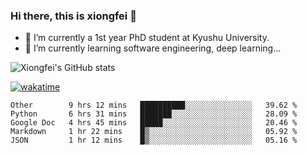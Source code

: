 ### Hi there, this is xiongfei 👋


- 🔭 I’m currently a 1st year PhD student at Kyushu University.
- 🌱 I’m currently learning software engineering, deep learning...

<!--
**Toma62299781/Toma62299781** is a ✨ _special_ ✨ repository because its `README.md` (this file) appears on your GitHub profile.
Here are some ideas to get you started:
-->

![Xiongfei's GitHub stats](https://github-readme-stats.vercel.app/api?username=Toma62299781)


[![wakatime](https://wakatime.com/badge/user/9e8d5516-d162-43e7-9563-87295d455a71.svg)](https://wakatime.com/@9e8d5516-d162-43e7-9563-87295d455a71)

<!--START_SECTION:waka-->
```text
Other        9 hrs 12 mins   ██████████░░░░░░░░░░░░░░░   39.62 % 
Python       6 hrs 31 mins   ███████░░░░░░░░░░░░░░░░░░   28.09 % 
Google Doc   4 hrs 45 mins   █████░░░░░░░░░░░░░░░░░░░░   20.46 % 
Markdown     1 hr 22 mins    █▒░░░░░░░░░░░░░░░░░░░░░░░   05.92 % 
JSON         1 hr 12 mins    █▒░░░░░░░░░░░░░░░░░░░░░░░   05.16 % 
```
<!--END_SECTION:waka-->

